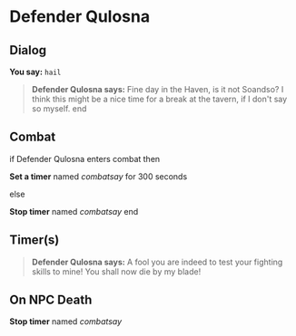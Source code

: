 # Defender Qulosna


## Dialog

**You say:** `hail`



>**Defender Qulosna says:** Fine day in the Haven, is it not Soandso? I think this might be a nice time for a break at the tavern, if I don't say so myself.
end



## Combat

if Defender Qulosna enters combat  then


**Set a timer** named *combatsay* for 300 seconds

else


**Stop timer** named *combatsay*
end



## Timer(s)

>**Defender Qulosna says:** A fool you are indeed to test your fighting skills to mine!  You shall now die by my blade!


## On NPC Death

**Stop timer** named *combatsay*